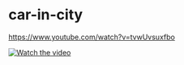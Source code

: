 # car-in-city

https://www.youtube.com/watch?v=tvwUvsuxfbo


[![Watch the video](https://1000logos.net/wp-content/uploads/2020/08/Unity-Logo.jpg)](https://www.youtube.com/watch?v=tvwUvsuxfbo)
